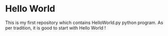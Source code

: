 # Hello World

This is my first repository which contains HelloWorld.py python program.
As per tradition, it is good to start with Hello World !
